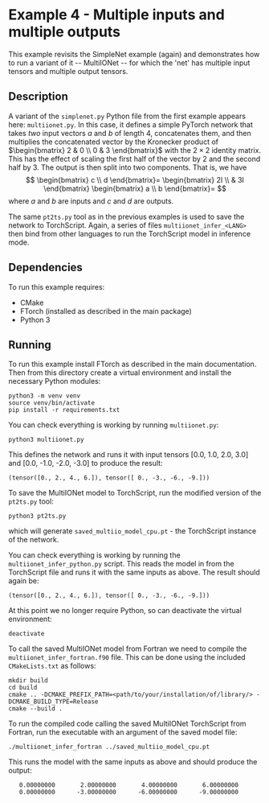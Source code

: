# Example 4 - Multiple inputs and multiple outputs

This example revisits the SimpleNet example (again) and demonstrates how to run
a variant of it -- MultiIONet -- for which the 'net' has multiple input tensors
and multiple output tensors.

## Description

A variant of the `simplenet.py` Python file from the first example appears here:
`multiionet.py`. In this case, it defines a simple PyTorch network that takes
*two* input vectors $a$ and $b$ of length 4, concatenates them, and then
multiplies the concatenated vector by the Kronecker product of
$\begin{bmatrix} 2 & 0 \\ 0 & 3 \end{bmatrix}$ with the $2\times2$ identity
matrix. This has the effect of scaling the first half of the vector by 2 and the
second half by 3. The output is then split into two components. That is, we have
$$
    \begin{bmatrix} c \\ d \end{bmatrix}=
    \begin{bmatrix} 2I \\ & 3I \end{bmatrix}
    \begin{bmatrix} a \\ b \end{bmatrix}=
$$
where $a$ and $b$ are inputs and $c$ and $d$ are outputs.

The same `pt2ts.py` tool as in the previous examples is used to save the
network to TorchScript. Again, a series of files `multiionet_infer_<LANG>` then
bind from other languages to run the TorchScript model in inference mode.

## Dependencies

To run this example requires:

- CMake
- FTorch (installed as described in the main package)
- Python 3

## Running

To run this example install FTorch as described in the main documentation. Then
from this directory create a virtual environment and install the necessary
Python modules:
```
python3 -m venv venv
source venv/bin/activate
pip install -r requirements.txt
```

You can check everything is working by running `multiionet.py`:
```
python3 multiionet.py
```
This defines the network and runs it with input tensors [0.0, 1.0, 2.0, 3.0] and
[0.0, -1.0, -2.0, -3.0] to produce the result:
```
(tensor([0., 2., 4., 6.]), tensor([ 0., -3., -6., -9.]))
```

To save the MultiIONet model to TorchScript, run the modified version of the
`pt2ts.py` tool:
```
python3 pt2ts.py
```
which will generate `saved_multiio_model_cpu.pt` - the TorchScript instance of
the network.

You can check everything is working by running the `multiionet_infer_python.py`
script. This reads the model in from the TorchScript file and runs it with the
same inputs as above. The result should again be:
```
(tensor([0., 2., 4., 6.]), tensor([ 0., -3., -6., -9.]))
```

At this point we no longer require Python, so can deactivate the virtual
environment:
```
deactivate
```

To call the saved MultiIONet model from Fortran we need to compile the
`multiionet_infer_fortran.f90` file. This can be done using the included
`CMakeLists.txt` as follows:
```
mkdir build
cd build
cmake .. -DCMAKE_PREFIX_PATH=<path/to/your/installation/of/library/> -DCMAKE_BUILD_TYPE=Release
cmake --build .
```

To run the compiled code calling the saved MultiIONet TorchScript from Fortran,
run the executable with an argument of the saved model file:
```
./multiionet_infer_fortran ../saved_multiio_model_cpu.pt
```
This runs the model with the same inputs as above and should produce the output:
```
   0.00000000       2.00000000       4.00000000       6.00000000    
   0.00000000      -3.00000000      -6.00000000      -9.00000000
```
